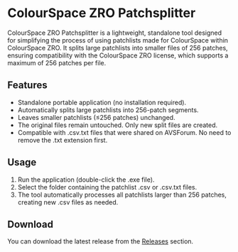 # ColourSpace ZRO Patchsplitter
ColourSpace ZRO Patchsplitter is a lightweight, standalone tool designed for simplifying the process of using patchlists made for ColourSpace within ColourSpace ZRO. It splits large patchlists into smaller files of 256 patches, ensuring compatibility with the ColourSpace ZRO license, which supports a maximum of 256 patches per file.

## Features
- Standalone portable application (no installation required).
- Automatically splits large patchlists into 256-patch segments.
- Leaves smaller patchlists (≤256 patches) unchanged.
- The original files remain untouched. Only new split files are created.
- Compatible with .csv.txt files that were shared on AVSForum. No need to remove the .txt extension first.

## Usage
1. Run the application (double-click the .exe file).
2. Select the folder containing the patchlist .csv or .csv.txt files.
3. The tool automatically processes all patchlists larger than 256 patches, creating new .csv files as needed.

## Download
You can download the latest release from the [Releases](https://github.com/TomNaber/ColourSpace-ZRO-Patchsplitter/releases) section.

